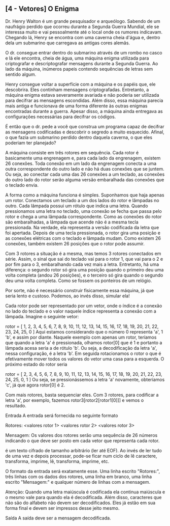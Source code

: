 ## [4 - Vetores] O Enigma
Dr. Henry Walton é um grande pesquisador e arqueólogo. Sabendo de um naufrágio perdido que ocorreu durante a Segunda Guerra Mundial, ele se interessa muito e vai pessoalmente até o local onde os rumores indicavam. Chegando lá, Henry se encontra com uma caverna cheia d'água e, dentro dela um submarino que carregava as antigas cores alemãs.

O dr. consegue entrar dentro do submarino através de um rombo no casco e lá ele encontra, cheia de água, uma máquina enigma utilizada para criptografar e descriptografar mensagens durante a Segunda Guerra. Ao lado da máquina, inúmeros papeis contendo sequências de letras sem sentido algum.

Henry consegue voltar a superfície com a máquina e os papéis que, ele descobrira. Eles continham mensagens criptografadas. Entretanto, a máquina enigma estava severamente avariada e não poderia ser utilizada para decifrar as mensagens escondidas. Além disso, essa máquina parecia mais antiga e funcionava de uma forma diferente às outras enigmas encontradas durante a guerra. Apesar disso, a máquina ainda entregava as configurações necessárias para decifrar os códigos.

É então que o dr. pede a você que construa um programa capaz de decifrar as mensagens codificadas e descobrir o segredo a muito esquecido. Afinal, o que fazia um submarino perdido dentro daquela caverna, o que eles poderiam ter planejado?

A máquina consiste em três rotores em sequência. Cada rotor é basicamente uma engrenagem e, para cada lado da engrenagem, existem 26 conexões. Toda conexão em um lado da engrenagem conecta a uma outra correspondente do outro lado e não há duas conexões que se juntem. Ou seja, ao conectar cada uma das 26 conexões a um teclado, as conexões do outro lado do rotor serão alguma versão embaralhada das conexões que o teclado envia.

A forma como a máquina funciona é simples. Suponhamos que haja apenas um rotor. Conectamos um teclado a um dos lados do rotor e lâmpadas no outro. Cada lâmpada possui um rótulo que indica uma letra. Quando pressionamos uma letra no teclado, uma conexão se fecha que passa pelo rotor e chega a uma lâmpada correspondente. Como as conexões do rotor são embaralhadas, a lâmpada que acende não é a mesma tecla pressionada. Na verdade, ela representa a versão codificada da letra que foi apertada. Depois de uma tecla pressionada, o rotor gira uma posição e as conexões elétricas com o teclado e lâmpada mudam. Como existem 26 conexões, também existem 26 posições que o rotor pode assumir.

Com 3 rotores a situação é a mesma, mas temos 3 rotores conectados em série. Assim, o sinal que sai do teclado vai para o rotor 1, que vai para o 2 e por fim para o 3, embaralhando cada vez mais a letra. Entretanto, há uma diferença: o segundo rotor só gira uma posição quando o primeiro deu uma volta completa (andou 26 posições), e o terceiro só gira quando o segundo deu uma volta completa. Como se fossem os ponteiros de um relógio.

Por sorte, não é necessário construir fisicamente essa máquina, já que seria lento e custoso. Podemos, ao invés disso, simular ela!

Cada rotor pode ser representado por um vetor, onde o índice é a conexão no lado do teclado e o valor naquele índice representa a conexão com a lâmpada. Imagine o seguinte vetor:

rotor = [ 1,  2,  3,  4,  5,  6,  7, 8,  9,  10, 11, 12, 13,
                 14, 15, 16, 17, 18, 19, 20, 21, 22, 23, 24, 25,  0 ]
Aqui estamos considerando que o número 0 representa 'a', 1 'b', e assim por diante. Naquele exemplo com apenas um rotor, teríamos que quando a letra 'a' é pressionada, olhamos rotor[0] que é 1 e portanto a lâmpada acesa seria a de rótulo 'b'. Ou seja, a decodificação da letra 'a', nessa configuração, é a letra 'b'. Em seguida rotacionamos o rotor o que é efetivamente mover todos os valores do vetor uma casa para a esquerda. O próximo estado do rotor seria

rotor = [ 2,  3,  4,  5,  6,  7, 8,  9,  10, 11, 12, 13, 14,
                 15, 16, 17, 18, 19, 20, 21, 22, 23, 24, 25,  0,  1 ]
Ou seja, se pressionássemos a letra 'a' novamente, obteríamos 'c', já que agora rotor[0] é 2.

Com mais rotores, basta sequenciar eles. Com 3 rotores, para codificar a letra 'a', por exemplo, fazemos rotor3[rotor2[rotor1[0]]] e vemos o resultado.

Entrada
A entrada será fornecida no seguinte formato

Rotores:
<valores rotor 1>
<valores rotor 2>
<valores rotor 3>

Mensagem:
<mensagem>
Os valores dos rotores serão uma sequência de 26 números indicando o que deve ser posto em cada vetor que representa cada rotor.

<mensage> é um texto cifrado de tamanho arbitrário (ler até EOF). Ao invés de ler tudo de uma vez e depois processar, pode-se ficar num ciclo de lê caractere, transforma, imprime, lê, transforma, imprime, etc.

O formato da entrada será exatamente esse. Uma linha escrito "Rotores:", três linhas com os dados dos rotores, uma linha em branco, uma linha escrito "Mensagem:" e qualquer número de linhas com a mensagem.

Atenção: Quando uma letra maiúscula é codificada ela continua maiúscula e o mesmo vale para quando ela é decodificada. Além disso, caracteres que não são do alfabeto não devem ser decodificados. Eles já estão em sua forma final e devem ser impressos desse jeito mesmo.

Saída
A saída deve ser a mensagem decodificada.

